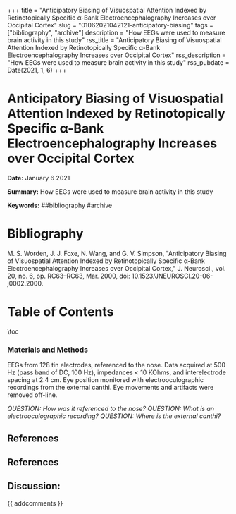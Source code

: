 +++
title = "Anticipatory Biasing of Visuospatial Attention Indexed by Retinotopically Specific α-Bank Electroencephalography Increases over Occipital Cortex"
slug = "01062021042121-anticipatory-biasing"
tags = ["bibliography", "archive"]
description = "How EEGs were used to measure brain activity in this study"
rss_title = "Anticipatory Biasing of Visuospatial Attention Indexed by Retinotopically Specific α-Bank Electroencephalography Increases over Occipital Cortex"
rss_description = "How EEGs were used to measure brain activity in this study"
rss_pubdate = Date(2021, 1, 6)
+++



Anticipatory Biasing of Visuospatial Attention Indexed by Retinotopically Specific α-Bank Electroencephalography Increases over Occipital Cortex
=========

**Date:** January 6 2021

**Summary:** How EEGs were used to measure brain activity in this study

**Keywords:** ##bibliography #archive

Bibliography
==========

M. S. Worden, J. J. Foxe, N. Wang, and G. V. Simpson, "Anticipatory Biasing of Visuospatial Attention Indexed by Retinotopically Specific α-Bank Electroencephalography Increases over Occipital Cortex," J. Neurosci., vol. 20, no. 6, pp. RC63–RC63, Mar. 2000, doi: 10.1523/JNEUROSCI.20-06-j0002.2000.

Table of Contents
=========

\toc

### Materials and Methods

EEGs from 128 tin electrodes, referenced to the nose. Data acquired at 500 Hz (pass band of DC, 100 Hz), impedances &lt; 10 KOhms, and interelectrode spacing at 2.4 cm. Eye position monitored with electrooculographic recordings from the external canthi. Eye movements and artifacts were removed off-line.

*QUESTION: How was it referenced to the nose?  QUESTION: What is an electrooculographic recording? QUESTION: Where is the external canthi?*

## References

## References
## Discussion: 

{{ addcomments }}
